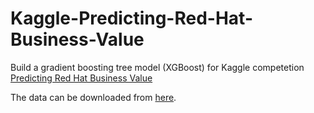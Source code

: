 # Kaggle-Predicting-Red-Hat-Business-Value

Build a gradient boosting tree model (XGBoost) for Kaggle competetion [Predicting Red Hat Business Value](https://www.kaggle.com/c/predicting-red-hat-business-value)

The data can be downloaded from [here](https://www.kaggle.com/c/predicting-red-hat-business-value/data).
